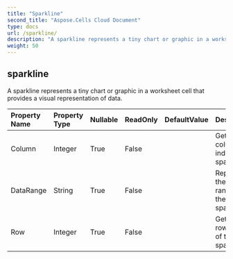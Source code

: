 ```yaml
---
title: "Sparkline"
second_title: "Aspose.Cells Cloud Document"
type: docs
url: /sparkline/
description: "A sparkline represents a tiny chart or graphic in a worksheet cell that provides a visual representation of data.            "
weight: 50
---
```


## **sparkline**

A sparkline represents a tiny chart or graphic in a worksheet cell that provides a visual representation of data.             

| Property Name | Property Type | Nullable |  ReadOnly | DefaultValue | Description | 
| :- | :- | :- |:- |  :- | :- |
| Column | Integer | True |  False |  | Gets the column index of the sparkline.  |  
| DataRange | String | True |  False |  | Represents the data range of the sparkline.  |  
| Row | Integer | True |  False |  | Gets the row index of the sparkline.  |  

